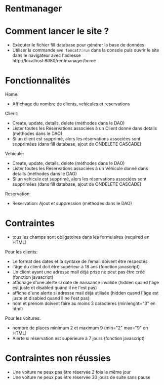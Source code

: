 # Rentmanager

# Comment lancer le site ?

- Exécuter le fichier fill database pour générer la base de données 
- Utiliser la commande `mvn tomcat7:run` dans la console puis ouvrir le site dans le navigateur avec l'adresse http://localhost:8080/rentmanager/home

# Fonctionnalités

Home:
- Affichage du nombre de clients, vehicules et reservations

Client:
- Create, update, details, delete (méthodes dans le DAO)
- Lister toutes les Réservations associées à un Client donné dans details (méthodes dans le DAO)
- Si un client est supprimé, alors les réservations associées sont supprimées (dans fill database, ajout de ONDELETE CASCADE)

Vehicule:
- Create, update, details, delete (méthodes dans le DAO)
- Lister toutes les Réservations associées à un Véhicule donné dans details (méthodes dans le DAO)
- Si un vehicule est supprimé, alors les réservations associées sont supprimées (dans fill database, ajout de ONDELETE CASCADE)

Reservation:
- Reservation: Ajout et suppression (méthodes dans le DAO)

# Contraintes

- tous les champs sont obligatoires dans les formulaires (required en HTML)

Pour les clients:
- Le format des dates et la syntaxe de l’email doivent être respectés 
- l'âge du client doit être supérieur à 18 ans (fonction javascript)
- Un client ayant une adresse mail déjà prise ne peut pas être créé (fonction javascript)
- affichage d'une alerte si date de naissance invalide (hidden quand l'âge est juste et disabled quand il ne l'est pas)
- affiche d'une alerte si adresse mail déjà utilisée (hidden quand l'âge est juste et disabled quand il ne l'est pas)
- nom et prenom doivent faire au moins 3 caractères (minlenght="3" en html)

Pour les voitures:
- nombre de places minimum 2 et maximum 9 (min="2" max="9" en HTML)
- Alerte si réservation est supérieure à 7 jours (fonction javascript)

# Contraintes non réussies

- Une voiture ne peux pas être réservée 2 fois le même jour
- Une voiture ne peux pas être réservée 30 jours de suite sans pause


